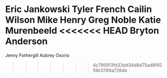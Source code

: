 Eric Jankowski
Tyler French
Cailin Wilson
Mike Henry
Greg Noble
Katie Murenbeeld
<<<<<<< HEAD
Bryton Anderson
=======
Jenny Fothergill
Aubrey Osorio
>>>>>>> 4c795913fd33dd34d8d75ad8f6059c0789a7284b
